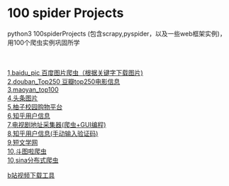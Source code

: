 <h1>100 spider Projects</h1>
<p>python3 100spiderProjects (包含scrapy,pyspider，以及一些web框架实例)，用100个爬虫实例巩固所学</p>

<br />
<br />
<a class="js-navigation-open" title="baidu_pic" id="7f9edb0ecc4b7825038ce24a78db8f4d-b25dfe414955f87c9d44679b9f04bba8eb6b2220" href="https://github.com/mapyJJJ/100-/tree/master/baidu_pic">1,baidu_pic  百度图片爬虫（根据关键字下载图片)</a>
<br />
<a class="js-navigation-open" title="douban_Top250" id="c37b97b5c65a98c4705f5095dc2f2253-529e5ddfbe9724fde872f7e666c304297c03354f" href="https://github.com/mapyJJJ/100-/tree/master/douban_Top250">2,douban_Top250  豆瓣top250电影信息</a>
<br />
<a class="js-navigation-open" title="maoyan_top100" id="1d7bc904dbd92932fd36dc14f54b455a-6da120049530f072cc9475024b4b260222bf46c0" href="https://github.com/mapyJJJ/100-/tree/master/maoyan_top100">3,maoyan_top100</a>
<br />
<a class="js-navigation-open" title="tou_tiao_pic" id="b1048b10aa9e2175681c418b391500c9-834dd21b387e037bd13fcd6e90fb3f8b26781d59" href="https://github.com/mapyJJJ/100-/tree/master/tou_tiao_pic">4,头条图片</a>
<br />
<a class="js-navigation-open" title="youzixy" id="91a075150ad5f40f2844aa0948f94fb2-5500d8747eddd6acbbaf1e25b7f3dda685c1ce2a" href="https://github.com/mapyJJJ/100-/tree/master/youzixy">5,柚子校园购物平台</a>
<br />
<a class="js-navigation-open" title="zhihuuser" id="3fe72825f77d525733d6d57791be192d-791cb93c6cd6aafd6c7daebb0851f791e642bf77" href="https://github.com/mapyJJJ/100-/tree/master/zhihuuser">6,知乎用户信息</a>
<br />
<a class="js-navigation-open" title="电视剧地址采集器" id="e224195a7cf8218ce2bd2c0b22c3b022-546b01a91f2d1ea0131c760ba1a84d1b6470e1d8" href="https://github.com/mapyJJJ/100-/tree/master/%E7%94%B5%E8%A7%86%E5%89%A7%E5%9C%B0%E5%9D%80%E9%87%87%E9%9B%86%E5%99%A8">7,电视剧地址采集器(爬虫+GUI编程)</a>
<br />
<a class="js-navigation-open" title="知乎用户信息(手动输入验证码)" id="5ef2cccbbfdb5b1ea5d4ea612f25d766-4810179d055571d7ce81c90343e868f2aeb27d20" href="https://github.com/mapyJJJ/100-/tree/master/%E7%9F%A5%E4%B9%8E%E7%94%A8%E6%88%B7%E4%BF%A1%E6%81%AF(%E6%89%8B%E5%8A%A8%E8%BE%93%E5%85%A5%E9%AA%8C%E8%AF%81%E7%A0%81)">8,知乎用户信息(手动输入验证码)</a>
<br />
<a class="js-navigation-open" title="短文学网" id="b98a185f6675d499d62248c4d9b28478-40ae993532af696ffdf869f336a0570ec0ae8c66" href="https://github.com/mapyJJJ/100-/tree/master/%E7%9F%AD%E6%96%87%E5%AD%A6%E7%BD%91">9,短文学网</a>
<br />
<a class="js-navigation-open" title="斗图啦爬虫" id="b98a185f6675d499d62248c4d9b28478-40ae993532af696ffdf869f336a0570ec0ae8c66" href="https://github.com/mapyJJJ/doutula/tree/master/spider_doutula">10,斗图啦爬虫</a>
<br />
<a class="js-navigation-open" title="sina分布式爬虫" id="b98a185f6675d499d62248c4d9b28478-40ae993532af696ffdf869f336a0570ec0ae8c66" href="https://github.com/mapyJJJ/Sina_distributed_crawle-">10,sina分布式爬虫</a>
<br />

[b站视频下载工具](https://github.com/mapyJJJ/LearnSpiderDemo/blob/master/bilibili_video_download_cli.py)
